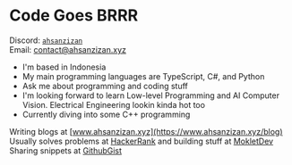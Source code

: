 # Code Goes BRRR
Discord: [`ahsanzizan`](https://discordapp.com/users/650696568227233823) <br />
Email: contact@ahsanzizan.xyz
<br />
<ul>
  <li>I'm based in Indonesia</li>
  <li>My main programming languages are TypeScript, C#, and Python</li>
  <li>Ask me about programming and coding stuff</li>
  <li>I'm looking forward to learn Low-level Programming and AI Computer Vision. Electrical Engineering lookin kinda hot too</li>
  <li>Currently diving into some C++ programming</li>
</ul>

Writing blogs at [www.ahsanzizan.xyz](https://www.ahsanzizan.xyz/blog) <br />
Usually solves problems at [HackerRank](https://www.hackerrank.com/profile/ahsanzizan) and building stuff at [MokletDev](https://github.com/moklet-dev)
Sharing snippets at [GithubGist](https://gist.github.com/ahsanzizan)
